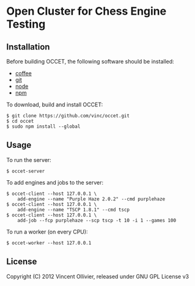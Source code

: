 Open Cluster for Chess Engine Testing
=====================================

Installation
------------

Before building OCCET, the following software should be installed:

* [coffee](http://coffeescript.org/)
* [git](http://git-scm.com/)
* [node](http://nodejs.org/)
* [npm](http://npmjs.org/)

To download, build and install OCCET:

    $ git clone https://github.com/vinc/occet.git
    $ cd occet
    $ sudo npm install --global


Usage
-----

To run the server:

    $ occet-server

To add engines and jobs to the server:

    $ occet-client --host 127.0.0.1 \
        add-engine --name "Purple Haze 2.0.2" --cmd purplehaze
    $ occet-client --host 127.0.0.1 \
        add-engine --name "TSCP 1.8.1" --cmd tscp
    $ occet-client --host 127.0.0.1 \
        add-job --fcp purplehaze --scp tscp -t 10 -i 1 --games 100

To run a worker (on every CPU):

    $ occet-worker --host 127.0.0.1


License
-------

Copyright (C) 2012 Vincent Ollivier, released under GNU GPL License v3
